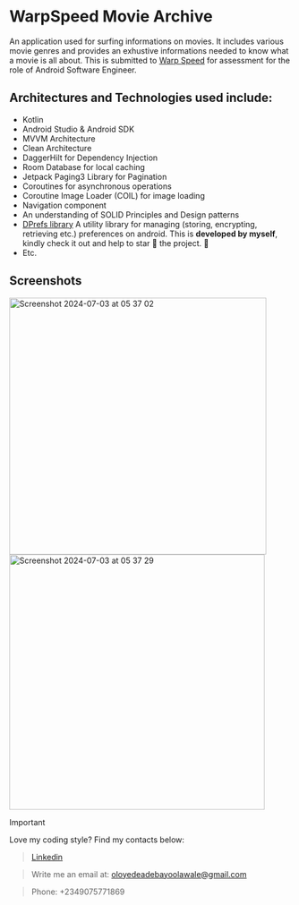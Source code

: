 # WarpSpeed Movie Archive

An application used for surfing informations on movies. It includes various movie genres and provides an exhustive informations needed to know what a movie is all about.
This is submitted to [Warp Speed](https://warpspeedng.com/) for assessment for the role of Android Software Engineer.

## Architectures and Technologies used include:
- Kotlin
- Android Studio & Android SDK
- MVVM Architecture
- Clean Architecture
- DaggerHilt for Dependency Injection
- Room Database for local caching
- Jetpack Paging3 Library for Pagination
- Coroutines for asynchronous operations
- Coroutine Image Loader (COIL) for image loading
- Navigation component
- An understanding of SOLID Principles and Design patterns
- [DPrefs library](https://github.com/D-Soft-Tech/DPrefs) A utility library for managing (storing, encrypting, retrieving etc.) preferences on android.
  This is **developed by myself**, kindly check it out and help to star :star2: the project. :pray:
- Etc.

## Screenshots

<img width="459" alt="Screenshot 2024-07-03 at 05 37 02" src="https://github.com/D-Soft-Tech/warpSpeedAssessment/assets/64334649/559ddbc6-c35a-48f4-aded-1b1a964c9627">

<img width="456" alt="Screenshot 2024-07-03 at 05 37 29" src="https://github.com/D-Soft-Tech/warpSpeedAssessment/assets/64334649/866989f1-1d21-49f4-bd82-e63b9ac8bf35">

> [!IMPORTANT]
> Love my coding style? Find my contacts below:

>   [Linkedin](https://www.linkedin.com/in/adebayo-oloyede)

>   Write me an email at: oloyedeadebayoolawale@gmail.com

>   Phone: +2349075771869

